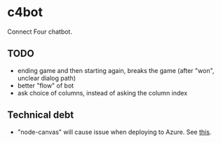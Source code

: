 # c4bot

Connect Four chatbot.

## TODO

- ending game and then starting again, breaks the game (after "won", unclear dialog path)
- better "flow" of bot
- ask choice of columns, instead of asking the column index


## Technical debt

- "node-canvas" will cause issue when deploying to Azure. See [this](stackoverflow.com/a/26535913/917957).